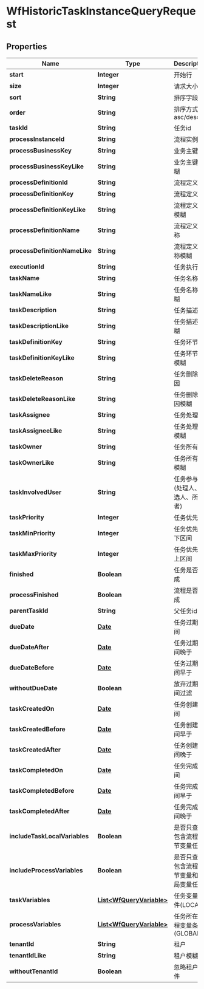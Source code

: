 
# WfHistoricTaskInstanceQueryRequest

## Properties
Name | Type | Description | Notes
------------ | ------------- | ------------- | -------------
**start** | **Integer** | 开始行 |  [optional]
**size** | **Integer** | 请求大小 |  [optional]
**sort** | **String** | 排序字段 |  [optional]
**order** | **String** | 排序方式asc/desc |  [optional]
**taskId** | **String** | 任务id |  [optional]
**processInstanceId** | **String** | 流程实例id |  [optional]
**processBusinessKey** | **String** | 业务主键 |  [optional]
**processBusinessKeyLike** | **String** | 业务主键模糊 |  [optional]
**processDefinitionId** | **String** | 流程定义id |  [optional]
**processDefinitionKey** | **String** | 流程定义key |  [optional]
**processDefinitionKeyLike** | **String** | 流程定义key模糊 |  [optional]
**processDefinitionName** | **String** | 流程定义名称 |  [optional]
**processDefinitionNameLike** | **String** | 流程定义名称模糊 |  [optional]
**executionId** | **String** | 任务执行id |  [optional]
**taskName** | **String** | 任务名称 |  [optional]
**taskNameLike** | **String** | 任务名称模糊 |  [optional]
**taskDescription** | **String** | 任务描述 |  [optional]
**taskDescriptionLike** | **String** | 任务描述模糊 |  [optional]
**taskDefinitionKey** | **String** | 任务环节key |  [optional]
**taskDefinitionKeyLike** | **String** | 任务环节key模糊 |  [optional]
**taskDeleteReason** | **String** | 任务删除原因 |  [optional]
**taskDeleteReasonLike** | **String** | 任务删除原因模糊 |  [optional]
**taskAssignee** | **String** | 任务处理人 |  [optional]
**taskAssigneeLike** | **String** | 任务处理人模糊 |  [optional]
**taskOwner** | **String** | 任务所有者 |  [optional]
**taskOwnerLike** | **String** | 任务所有者模糊 |  [optional]
**taskInvolvedUser** | **String** | 任务参与者(处理人、候选人、所有者) |  [optional]
**taskPriority** | **Integer** | 任务优先级 |  [optional]
**taskMinPriority** | **Integer** | 任务优先级下区间 |  [optional]
**taskMaxPriority** | **Integer** | 任务优先级上区间 |  [optional]
**finished** | **Boolean** | 任务是否完成 |  [optional]
**processFinished** | **Boolean** | 流程是否完成 |  [optional]
**parentTaskId** | **String** | 父任务id |  [optional]
**dueDate** | [**Date**](Date.md) | 任务过期时间 |  [optional]
**dueDateAfter** | [**Date**](Date.md) | 任务过期时间晚于 |  [optional]
**dueDateBefore** | [**Date**](Date.md) | 任务过期时间早于 |  [optional]
**withoutDueDate** | **Boolean** | 放弃过期时间过滤 |  [optional]
**taskCreatedOn** | [**Date**](Date.md) | 任务创建时间 |  [optional]
**taskCreatedBefore** | [**Date**](Date.md) | 任务创建时间早于 |  [optional]
**taskCreatedAfter** | [**Date**](Date.md) | 任务创建时间晚于 |  [optional]
**taskCompletedOn** | [**Date**](Date.md) | 任务完成时间 |  [optional]
**taskCompletedBefore** | [**Date**](Date.md) | 任务完成时间早于 |  [optional]
**taskCompletedAfter** | [**Date**](Date.md) | 任务完成时间晚于 |  [optional]
**includeTaskLocalVariables** | **Boolean** | 是否只查询包含流程环节变量任务 |  [optional]
**includeProcessVariables** | **Boolean** | 是否只查询包含流程环节变量和全局变量任务 |  [optional]
**taskVariables** | [**List&lt;WfQueryVariable&gt;**](WfQueryVariable.md) | 任务变量条件(LOCAL) |  [optional]
**processVariables** | [**List&lt;WfQueryVariable&gt;**](WfQueryVariable.md) | 任务所在流程变量条件(GLOBAL) |  [optional]
**tenantId** | **String** | 租户 |  [optional]
**tenantIdLike** | **String** | 租户模糊 |  [optional]
**withoutTenantId** | **Boolean** | 忽略租户条件 |  [optional]



